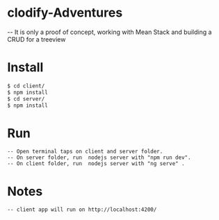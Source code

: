 # clodify-Adventures
-- It is only a proof of concept, working with Mean Stack and building a CRUD for a treeview


# Install

```sh
$ cd client/
$ npm install
$ cd server/
$ npm install
```

# Run
    -- Open terminal taps on client and server folder.
    -- On server folder, run  nodejs server with "npm run dev".
    -- On client folder, run  nodejs server with "ng serve" .

# Notes
	-- client app will run on http://localhost:4200/




